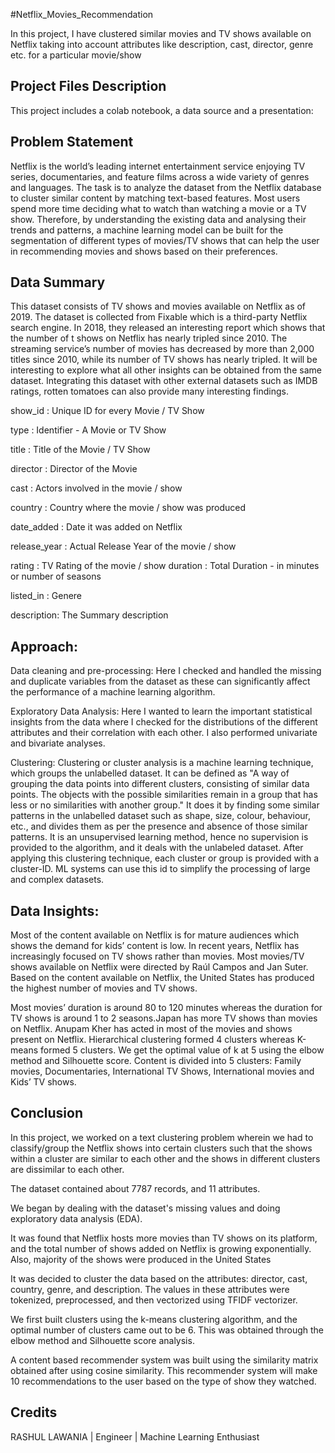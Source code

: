 #Netflix_Movies_Recommendation

In this project, I have clustered similar movies and TV shows available on Netflix taking into account attributes like description, cast, director, genre etc. for a particular movie/show
## Project Files Description
This project includes a colab notebook, a data source and a presentation:
## Problem Statement
Netflix is the world’s leading internet entertainment service enjoying TV series, documentaries, and feature films across a wide variety of genres and languages. The task is to analyze the dataset from the Netflix database to cluster similar content by matching text-based features. Most users spend more time deciding what to watch than watching a movie or a TV show. Therefore, by understanding the existing data and analysing their trends and patterns, a machine learning model can be built for the segmentation of different types of movies/TV shows that can help the user in recommending movies and shows based on their preferences.
## Data Summary

This dataset consists of TV shows and movies available on Netflix as of 2019. The dataset is collected from Fixable which is a third-party Netflix search engine. In 2018, they released an interesting report which shows that the number of t shows on Netflix has nearly tripled since 2010. The streaming service’s number of movies has decreased by more than 2,000 titles since 2010, while its number of TV shows has nearly tripled. It will be interesting to explore what all other insights can be obtained from the same dataset. Integrating this dataset with other external datasets such as IMDB ratings, rotten tomatoes can also provide many interesting findings.

show_id : Unique ID for every Movie / TV Show

type : Identifier - A Movie or TV Show

title : Title of the Movie / TV Show

director : Director of the Movie

cast : Actors involved in the movie / show

country : Country where the movie / show was produced

date_added : Date it was added on Netflix

release_year : Actual Release Year of the movie / show

rating : TV Rating of the movie / show
duration : Total Duration - in minutes or number of seasons

listed_in : Genere

description: The Summary description
##  Approach:
Data cleaning and pre-processing: Here I checked and handled the missing and duplicate variables from the dataset as these can significantly affect the performance of a machine learning algorithm.

Exploratory Data Analysis: Here I wanted to learn the important statistical insights from the data where I checked for the distributions of the different attributes and their correlation with each other. I also performed univariate and bivariate analyses.

Clustering: Clustering or cluster analysis is a machine learning technique, which groups the unlabelled dataset. It can be defined as "A way of grouping the data points into different clusters, consisting of similar data points. The objects with the possible similarities remain in a group that has less or no similarities with another group." It does it by finding some similar patterns in the unlabelled dataset such as shape, size, colour, behaviour, etc., and divides them as per the presence and absence of those similar patterns. It is an unsupervised learning method, hence no supervision is provided to the algorithm, and it deals with the unlabeled dataset. After applying this clustering technique, each cluster or group is provided with a cluster-ID. ML systems can use this id to simplify the processing of large and complex datasets.
## Data Insights:
Most of the content available on Netflix is for mature audiences which shows the demand for kids’ content is low.
In recent years, Netflix has increasingly focused on TV shows rather than movies.
Most movies/TV shows available on Netflix were directed by Raúl Campos and Jan Suter.
Based on the content available on Netflix, the United States has produced the highest number of movies and TV shows.

Most movies’ duration is around 80 to 120 minutes whereas the duration for TV shows is around 1 to 2 seasons.Japan has more TV shows than movies on Netflix.
Anupam Kher has acted in most of the movies and shows present on Netflix.
Hierarchical clustering formed 4 clusters whereas K-means formed 5 clusters.
We get the optimal value of k at 5 using the elbow method and Silhouette score.
Content is divided into 5 clusters: Family movies, Documentaries, International TV Shows, International movies and Kids’ TV shows.
## Conclusion
In this project, we worked on a text clustering problem wherein we had to classify/group the Netflix shows into certain clusters such that the shows within a cluster are similar to each other and the shows in different clusters are dissimilar to each other.

The dataset contained about 7787 records, and 11 attributes.

We began by dealing with the dataset's missing values and doing exploratory data analysis (EDA).

It was found that Netflix hosts more movies than TV shows on its platform, and the total number of shows added on Netflix is growing exponentially. Also, majority of the shows were produced in the United States

It was decided to cluster the data based on the attributes: director, cast, country, genre, and description. The values in these attributes were tokenized, preprocessed, and then vectorized using TFIDF vectorizer.

We first built clusters using the k-means clustering algorithm, and the optimal number of clusters came out to be 6. This was obtained through the elbow method and Silhouette score analysis.

A content based recommender system was built using the similarity matrix obtained after using cosine similarity. This recommender system will make 10 recommendations to the user based on the type of show they watched.
## Credits
RASHUL LAWANIA | Engineer | Machine Learning Enthusiast
